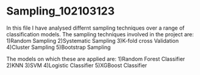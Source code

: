 # Sampling_102103123

In this file I have analysed differnt sampling techniques over a range of classification models.
The sampling techniques involved in the project are:
1)Random Sampling
2)Systematic Sampling
3)K-fold cross Validation
4)Cluster Sampling
5)Bootstrap Sampling

The models on which these are applied are:
1)Random Forest Classifier 
2)KNN
3)SVM
4)Logistic Classifier
5)XGBoost Classifier
